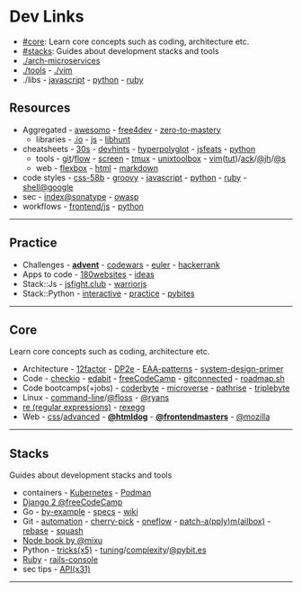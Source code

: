# Dev Links

* [#core](#core): Learn core concepts such as coding, architecture etc.
* [#stacks](#stacks): Guides about development stacks and tools
* [./arch-microservices](arch-microservices.md#microservices-architecture)
* [./tools](tools.md#tools) - [./vim](vim.md#vim)
* ./libs - [javascript](libjs.md) - [python](libpython.md) - [ruby](libruby.md)

## Resources

* Aggregated - [awesomo](https://github.com/lk-geimfari/awesomo) - [free4dev](https://free-for.dev/#/) - [zero-to-mastery](https://github.com/zero-to-mastery/resources)
  - libraries - [.io](https://libraries.io/) - [js](http://www.javascripting.com/) - [libhunt](https://libhunt.com/)
* cheatsheets - [30s](https://www.30secondsofcode.org/) - [devhints](https://devhints.io/bash) - [hyperpolyglot](http://hyperpolyglot.org/) - [js](https://mbeaudru.github.io/modern-js-cheatsheet/)[feats](http://es6-features.org/) - [python](https://www.pythonsheets.com/)
  - tools - [git](https://github.github.com/training-kit/)/[flow](https://danielkummer.github.io/git-flow-cheatsheet/) - [screen](https://kb.iu.edu/d/acuy) - [tmux](https://www.outcoldman.com/cheatsheets/tmux/) - [unixtoolbox](http://cb.vu/unixtoolbox.xhtml) - [vim](http://vimsheet.com/)([tut](http://www.viemu.com/a_vi_vim_graphical_cheat_sheet_tutorial.html))/[ack](https://github.com/mileszs/ack.vim#keyboard-shortcuts)/[@jh](https://github.com/jordanhudgens/vim-settings/blob/master/vim-cheat-sheet.md)/[@s](https://gist.github.com/stroparo/e848823768679273e58995f94e2f4049#file-vim-mkd)
  - web - [flexbox](https://darekkay.com/dev/flexbox-cheatsheet.html) - [html](https://htmlcheatsheet.com/) - [markdown](https://guides.github.com/pdfs/markdown-cheatsheet-online.pdf)
* code styles - [css-58b](https://jrl.ninja/etc/1/) - [groovy](http://groovy-lang.org/style-guide.html) - [javascript](https://github.com/standard/standard) - [python](https://pep8.org/) - [ruby](https://github.com/bbatsov/ruby-style-guide) - [shell@google](https://google.github.io/styleguide/shell.xml)
* sec - [index@sonatype](https://ossindex.sonatype.org/) - [owasp](https://owasp.org/)
* workflows - [frontend/js](https://marcobotto.com/blog/the-hitchhikers-guide-to-the-modern-front-end-development-workflow/) - [python](https://docs.python-guide.org/)

---

## Practice

* Challenges - **[advent](http://adventofcode.com/)** - [codewars](https://www.codewars.com/) - [euler](https://projecteuler.net) - [hackerrank](https://www.hackerrank.com/)
* Apps to code - [180websites](https://zube.io/blog/how-i-built-180-websites-in-180-days-and-became-a-yc-fellowship-founder/) - [ideas](https://github.com/florinpop17/app-ideas)
* Stack::Js - [jsfight.club](https://jsfight.club/) - [warriorjs](https://warriorjs.com/)
* Stack::Python - [interactive](https://github.com/donnemartin/interactive-coding-challenges#interactive-coding-challenges) - [practice](http://www.practicepython.org/) - [pybites](https://pybit.es/pages/challenges.html)

---

## Core

Learn core concepts such as coding, architecture etc.

  - Architecture - [12factor](https://12factor.net) - [DP2e](http://www.ccs.neu.edu/home/matthias/HtDP2e/) - [EAA-patterns](https://martinfowler.com/eaaCatalog/) - [system-design-primer](https://github.com/donnemartin/system-design-primer)
  - Code - [checkio](https://checkio.org/) - [edabit](https://edabit.com/) - [freeCodeCamp](https://www.freecodecamp.org/) - [gitconnected](https://gitconnected.com/learn/) - [roadmap.sh](https://roadmap.sh/)
  - Code bootcamps(+jobs) - [coderbyte](https://coderbyte.com/) - [microverse](https://www.microverse.org/) - [pathrise](https://www.pathrise.com/) - [triplebyte](https://triplebyte.com/)
  - Linux - [command-line](https://github.com/jlevy/the-art-of-command-line)/[@floss](http://write.flossmanuals.net/command-line/introduction/) - [@ryans](https://ryanstutorials.net/)
  - [re (regular expressions)](https://www.regular-expressions.info/) - [rexegg](http://www.rexegg.com/)
  - Web - [css](http://csstutorial.org/)/[advanced](http://learnlayout.com) - **[@htmldog](https://www.htmldog.com/)** - **[@frontendmasters](https://frontendmasters.com/books/front-end-handbook/2019/)** - [@mozilla](https://developer.mozilla.org/docs/Web)

---

## Stacks

Guides about development stacks and tools

* containers - [Kubernetes](https://auth0.com/blog/kubernetes-tutorial-step-by-step-introduction-to-basic-concepts/) - [Podman](https://developers.redhat.com/blog/2019/01/15/podman-managing-containers-pods/)
* [Django 2 @freeCodeCamp](https://www.youtube.com/watch?v=YZvRrldjf1Y)
* Go - [by-example](https://gobyexample.com) - [specs](https://golang.org/ref/spec) - [wiki](https://github.com/golang/go/wiki)
* Git - [automation](https://www.onwebsecurity.com/configuration/automating-repetitive-git-setup-tasks.html) - [cherry-pick](https://mijingo.com/blog/using-git-cherry-pick) - [oneflow](http://endoflineblog.com/oneflow-a-git-branching-model-and-workflow) - [patch-a(pply)m(ailbox)](https://mijingo.com/blog/creating-and-applying-patch-files-in-git) - [rebase](https://www.atlassian.com/git/tutorials/rewriting-history/git-rebase) - [squash](https://driggl.com/blog/a/how-squashing-commits-can-improve-your-git-workflow)
* [Node book by @mixu](http://book.mixu.net/node/)
* Python - [tricks(x5)](https://towardsdatascience.com/five-python-tricks-you-need-to-learn-today-9dbe03c790ab) - [tuning](https://wiki.python.org/moin/PythonSpeed/PerformanceTips)/[complexity](https://wiki.python.org/moin/TimeComplexity)/[@pybit.es](https://pybit.es/faster-python.html)
* [Ruby](https://rubymonk.com/) - [rails-console](https://pragmaticstudio.com/tutorials/rails-console-shortcuts-tips-tricks)
* sec tips - [API(x31)](https://www.freecodecamp.org/news/31-api-security-tips/)

---
